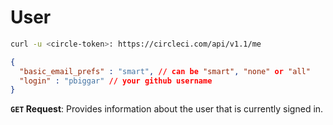 # User 


```sh
curl -u <circle-token>: https://circleci.com/api/v1.1/me
```

```json
{
  "basic_email_prefs" : "smart", // can be "smart", "none" or "all"
  "login" : "pbiggar" // your github username
}
```

**`GET` Request**: Provides information about the user that is currently signed in.


